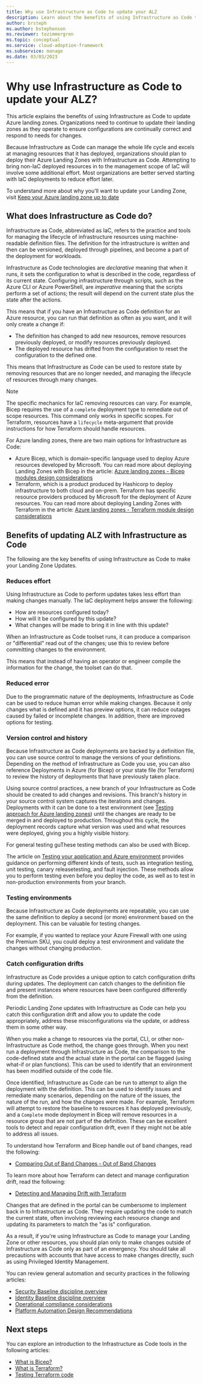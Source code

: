 ```yaml
---
title: Why use Infrastructure as Code to update your ALZ
description: Learn about the benefits of using Infrastructure as Code to perform updates to your Azure Landing Zone
author: brsteph
ms.author: bstephenson
ms.reviewer: tozimmergren
ms.topic: conceptual
ms.service: cloud-adoption-framework
ms.subservice: manage
ms.date: 03/03/2023
---
```


# Why use Infrastructure as Code to update your ALZ?

This article explains the benefits of using Infrastructure as Code to update Azure landing zones.  Organizations need to continue to update their landing zones as they operate to ensure configurations are continually correct and respond to needs for changes.

Because Infrastructure as Code can manage the whole life cycle and excels at managing resources that it has deployed, organizations should plan to deploy their Azure Landing Zones with Infrastructure as Code.  Attempting to bring non-IaC deployed resources in to the management scope of IaC will involve some additional effort.  Most organizations are better served starting with IaC deployments to reduce effort later.

To understand more about why you'll want to update your Landing Zone, visit [Keep your Azure landing zone up to date](../govern/resource-consistency/keep-azure-landing-zone-up-to-date.md)

## What does Infrastructure as Code do?

Infrastructure as Code, abbreviated as IaC, refers to the practice and tools for managing the lifecycle of infrastructure resources using machine-readable definition files.  The definition for the infrastructure is written and then can be versioned, deployed through pipelines, and become a part of the deployment for workloads.

Infrastructure as Code technologies are *declarative* meaning that when it runs, it sets the configuration to what is described in the code, regardless of its current state.  Configuring infrastructure through scripts, such as the Azure CLI or Azure PowerShell, are *imperative* meaning that the scripts perform a set of actions; the result will depend on the current state plus the state after the actions.

This means that if you have an Infrastructure as Code definition for an Azure resource, you can run that definition as often as you want, and it will only create a change if:

- The definition has changed to add new resources, remove resources previously deployed, or modify resources previously deployed.
- The deployed resource has drifted from the configuration to reset the configuration to the defined one.

This means that Infrastructure as Code can be used to restore state by removing resources that are no longer needed, and managing the lifecycle of resources through many changes.

> [!NOTE]
> The specific mechanics for IaC removing resources can vary.  For example, Bicep requires the use of a `complete` deployment type to remediate out of scope resources.  This command only works in specific scopes.  For Terraform, resources have a `lifecycle` meta-argument that provide instructions for how Terraform should handle resources.

For Azure landing zones, there are two main options for Infrastructure as Code:

- Azure Bicep, which is domain-specific language used to deploy Azure resources developed by Microsoft.  You can read more about deploying Landing Zones with Bicep in the article: [Azure landing zones - Bicep modules design considerations](https://learn.microsoft.com/azure/architecture/landing-zones/bicep/landing-zone-bicep)
- Terraform, which is a product produced by Hashicorp to deploy infrastructure to both cloud and on-prem.  Terraform has specific resource providers produced by Microsoft for the deployment of Azure resources.  You can read more about deploying Landing Zones with Terraform in the article: [Azure landing zones - Terraform module design considerations](https://learn.microsoft.com/azure/architecture/landing-zones/terraform/landing-zone-terraform)

## Benefits of updating ALZ with Infrastructure as Code

The following are the key benefits of using Infrastructure as Code to make your Landing Zone Updates.

### Reduces effort

Using Infrastructure as Code to perform updates takes less effort than making changes manually.  The IaC deployment helps answer the following:

- How are resources configured today?
- How will it be configured by this update?
- What changes will be made to bring it in line with this update?

When an Infrastructure as Code toolset runs, it can produce a comparison or "differential" read out of the changes; use this to review before committing changes to the environment.

This means that instead of having an operator or engineer compile the information for the change, the toolset can do that.

### Reduced error

Due to the programmatic nature of the deployments, Infrastructure as Code can be used to reduce human error while making changes.  Because it only changes what is defined and it has preview options, it can reduce outages caused by failed or incomplete changes.  In addition, there are improved options for testing.

### Version control and history

Because Infrastructure as Code deployments are backed by a definition file, you can use source control to manage the versions of your definitions.  Depending on the method of Infrastructure as Code you use, you can also reference Deployments in Azure (for Bicep) or your state file (for Terraform) to review the history of deployments that have previously taken place.

Using source control practices, a new branch of your Infrastructure as Code should be created to add changes and revisions.  This branch's history in your source control system captures the iterations and changes.  Deployments with it can be done to a test environment (see [Testing approach for Azure landing zones](../ready/enterprise-scale/testing-approach.md)) until the changes are ready to be merged in and deployed to production.  Throughout this cycle, the deployment records capture what version was used and what resources were deployed, giving you a highly visible history.

For general testing guThese testing methods can also be used with Bicep.

The article on [Testing your application and Azure environment](https://learn.microsoft.com/azure/architecture/framework/devops/release-engineering-testing) provides guidance on performing different kinds of tests, such as integration testing, unit testing, canary releasetesting, and fault injection.  These methods allow you to perform testing even before you deploy the code, as well as to test in non-production environments from your branch.  

### Testing environments

Because Infrastructure as Code deployments are repeatable, you can use the same definition to deploy a second (or more) environment based on the deployment.  This can be valuable for testing changes.

For example, if you wanted to replace your Azure Firewall with one using the Premium SKU, you could deploy a test environment and validate the changes without changing production.  

### Catch configuration drifts

Infrastructure as Code provides a unique option to catch configuration drifts during updates.  The deployment can catch changes to the definition file and present instances where resources have been configured differently from the definition.

Periodic Landing Zone updates with Infrastructure as Code can help you catch this configuration drift and allow you to update the code appropriately, address these misconfigurations via the update, or address them in some other way.

When you make a change to resources via the portal, CLI, or other non-Infrastructure as Code method, the change goes through.  When you next run a deployment through Infrastructure as Code, the comparison to the code-defined state and the actual state in the portal can be flagged (using what-if or plan functions).  This can be used to identify that an environment has been modified outside of the code file.

Once identified, Infrastructure as Code can be run to attempt to align the deployment with the definition.  This can be used to identify issues and remediate many scenarios, depending on the nature of the issues, the nature of the run, and how the changes were made.  For example, Terraform will attempt to restore the baseline to resources it has deployed previously, and a `Complete` mode deployment in Bicep will remove resources in a resource group that are not part of the definition.  These can be excellent tools to detect and repair configuration drift, even if they might not be able to address all issues.

To understand how Terraform and Bicep handle out of band changes, read the following:

- [Comparing Out of Band Changes - Out of Band Changes](https://learn.microsoft.com/azure/developer/terraform/comparing-terraform-and-bicep?tabs=comparing-bicep-terraform-integration-features#out-of-band-changes)

To learn more about how Terraform can detect and manage configuration drift, read the following:

- [Detecting and Managing Drift with Terraform](https://www.hashicorp.com/blog/detecting-and-managing-drift-with-terraform)

Changes that are defined in the portal can be cumbersome to implement back in to Infrastructure as Code.  They require updating the code to match the current state, often involving reviewing each resource change and updating its parameters to match the "as is" configuration.

As a result, if you're using Infrastructure as Code to manage your Landing Zone or other resources, you should plan only to make changes outside of Infrastructure as Code only as part of an emergency.  You should take all precautions with accounts that have access to make changes directly, such as using Privileged Identity Management.

You can review general automation and security practices in the following articles:

- [Security Baseline discipline overview](../govern/security-baseline/index.md)
- [Identity Baseline discipline overview](../govern/identity-baseline/index.md)
- [Operational compliance considerations](../ready/landing-zone/design-area/management-operational-compliance.md#operational-compliance-recommendations)
- [Platform Automation Design Recommendations](../ready/considerations/automation.md#platform-automation-design-recommendation)

## Next steps

You can explore an introduction to the Infrastructure as Code tools in the following articles:

- [What is Bicep?](https://learn.microsoft.com/azure/azure-resource-manager/bicep/overview?tabs=bicep)
- [What is Terraform?](https://developer.hashicorp.com/terraform/intro)
- [Testing Terraform code](https://learn.microsoft.com/azure/developer/terraform/best-practices-testing-overview)
